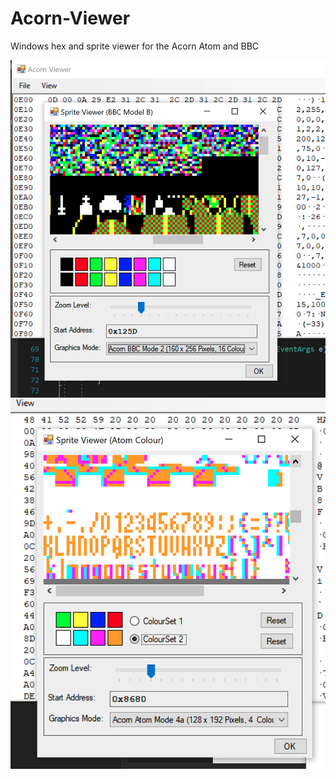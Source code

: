# Acorn-Viewer
Windows hex and sprite viewer for the Acorn Atom and BBC

<img src="Images/BBC Sprite Viewer.png" alt="BBC Sprite Viewer"/>


<img src="Images/Atom Sprite Viewer.png" alt="Atom Sprite Viewer"/>

